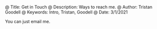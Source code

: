 @ Title: Get in Touch
@ Description: Ways to reach me. 
@ Author: Tristan Goodell
@ Keywords: Intro, Tristan, Goodell
@ Date: 3/1/2021

You can just email me. 